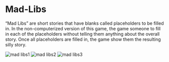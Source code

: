 # Mad-Libs

“Mad Libs” are short stories that have blanks called placeholders to be filled in.
In the non-computerized version of this game, the game someone to fill in each of the placeholders without telling them anything about the overall story. 
Once all placeholders are filled in, the game show them the resulting silly story.

![mad libs1](https://user-images.githubusercontent.com/43133057/48728347-fd7bbe80-ec34-11e8-9010-1c6eefaed3c6.png)
![mad libs2](https://user-images.githubusercontent.com/43133057/48728355-02407280-ec35-11e8-887b-1b0e19d0f93e.png)
![mad libs3](https://user-images.githubusercontent.com/43133057/48728359-053b6300-ec35-11e8-8495-7e394fcdd720.png)
